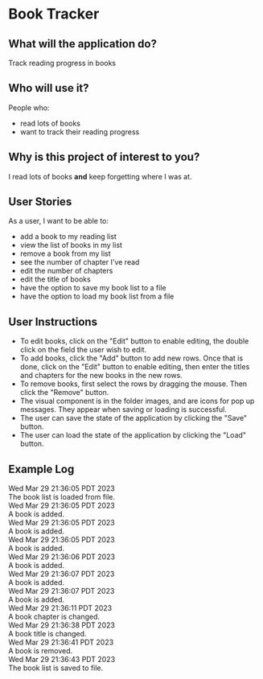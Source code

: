 # Book Tracker

## What will the application do?  
Track reading progress in books

## Who will use it?
People who:
- read lots of books
- want to track their reading progress

## Why is this project of interest to you?
I read lots of books **and** keep forgetting 
where I was at.

## User Stories
As a user, I want to be able to:
- add a book to my reading list
- view the list of books in my list
- remove a book from my list
- see the number of chapter I've read
- edit the number of chapters
- edit the title of books
- have the option to save my book list to a file
- have the option to load my book list from a file

## User Instructions

- To edit books, click on the "Edit" button to enable editing, the double click on the field the user wish to edit. 
- To add books, click the "Add" button to add new rows. Once that is done, click on the "Edit" button to enable editing, then enter the titles and chapters for the new books in the new rows.
- To remove books, first select the rows by dragging the mouse. Then click the "Remove" button.
- The visual component is in the folder images, and are icons for pop up messages. They appear when saving or loading is successful.
- The user can save the state of the application by clicking the  "Save" button.
- The user can load the state of the application by clicking the "Load" button.

## Example Log
Wed Mar 29 21:36:05 PDT 2023  
The book list is loaded from file.  
Wed Mar 29 21:36:05 PDT 2023  
A book is added.  
Wed Mar 29 21:36:05 PDT 2023  
A book is added.  
Wed Mar 29 21:36:05 PDT 2023  
A book is added.  
Wed Mar 29 21:36:06 PDT 2023  
A book is added.  
Wed Mar 29 21:36:07 PDT 2023  
A book is added.  
Wed Mar 29 21:36:07 PDT 2023  
A book is added.  
Wed Mar 29 21:36:11 PDT 2023  
A book chapter is changed.  
Wed Mar 29 21:36:38 PDT 2023  
A book title is changed.  
Wed Mar 29 21:36:41 PDT 2023  
A book is removed.  
Wed Mar 29 21:36:43 PDT 2023  
The book list is saved to file.  

